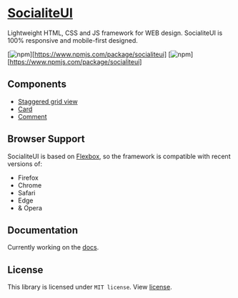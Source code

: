 # [SocialiteUI](https://socialiteui.com)

Lightweight HTML, CSS and JS framework for WEB design. SocialiteUI is 100% responsive and mobile-first designed.

[![npm](https://img.shields.io/npm/v/socialiteui.svg?color=ff7675)][https://www.npmjs.com/package/socialiteui]
[![npm](https://img.shields.io/npm/dm/socialiteui.svg?color=6c5ce7)][https://www.npmjs.com/package/socialiteui]

## Components

* [Staggered grid view](https://socialiteui.com/components.html#staggered)
* [Card](https://socialiteui.com/components.html#card)
* [Comment](https://socialiteui.com/components.html#comment)

## Browser Support

SocialiteUI is based on [Flexbox](https://developer.mozilla.org/en-US/docs/Web/CSS/CSS_Flexible_Box_Layout/Using_CSS_flexible_boxes), so the framework is compatible with recent versions of:

* Firefox
* Chrome
* Safari
* Edge
* & Opera

## Documentation

Currently working on the [docs](https://socialiteui.com).

## License
This library is licensed under `MIT license`. View [license](LICENSE).
